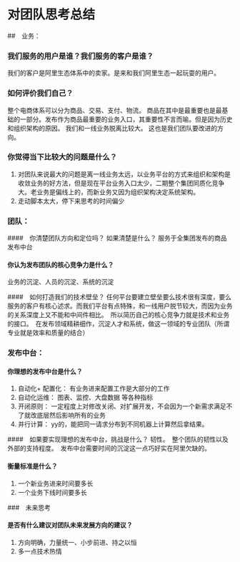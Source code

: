 # 对团队思考总结

##　业务：
### 我们服务的用户是谁？我们服务的客户是谁？

我们的客户是阿里生态体系中的卖家。是来和我们阿里生态一起玩耍的用户。

### 如何评价我们自己？
整个电商体系可以分为商品、交易、支付、物流。 商品在其中是最重要也是最基础的一部分。发布作为商品最重要的业务入口，其重要性不言而喻。但是因为历史和组织架构的原因。 我们和一线业务脱离比较大。 这也是我们团队要改进的方向。

### 你觉得当下比较大的问题是什么？
1. 对团队来说最大的问题是离一线业务太远，以业务平台的方式来组织和架构是收敛业务的好方法，但是现在平台业务入口太少，二期整个集团同质化竞争大。老业务是偏线上的，而新业务又因为组织架构决定系统架构。
2. 走动脚本太大，停下来思考的时间偏少


### 团队：
####　你清楚团队方向和定位吗？ 如果清楚是什么？
服务于全集团发布的商品发布中台

#### 你认为发布团队的核心竞争力是什么？
业务的沉淀、人员的沉淀、系统的沉淀

####　如何打造我们的技术壁垒？
任何平台要建立壁垒要么技术很有深度，要么服务的客户有核心述求。而我们平台有点特殊，和一线用户脱节较大，而因为业务的关系深度上又不能和中间件相比。　所以简历自己的核心竞争力就是技术和业务的接口。　在发布领域精耕细作，沉淀人才和系统，做这一领域的专业团队（所谓专业就是效率和质量的结合）

### 发布中台：
#### 你理想的发布中台是什么？

1. 自动化+ 配置化： 有业务进来配置工作是大部分的工作
2. 自动化运维： 图表、监控、大盘数据 等各种指标
3. 开闭原则： 一定程度上对修改关闭、对扩展开发，不会因为一个新需求满足不了就改底层然后影响所有的业务
4. 并行计算： yy的，能把同一请求分布到不同机器上计算然后拿结果。

####　如果要实现理想的发布中台，挑战是什么？
韧性。　整个团队的韧性以及外部的支持程度。　发布中台需要时间的沉淀这一点巧好实在阿里欠缺的。

#### 衡量标准是什么？
1. 一个新业务进来时间要多长
2. 一个业务下线时间要多长

###　未来思考
#### 是否有什么建议对团队未来发展方向的建议？
1. 方向明确，力量统一、小步前进、持之以恒
2. 多一点技术热情